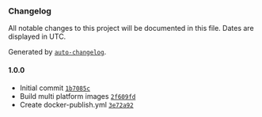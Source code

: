 ### Changelog

All notable changes to this project will be documented in this file. Dates are displayed in UTC.

Generated by [`auto-changelog`](https://github.com/CookPete/auto-changelog).

#### 1.0.0

- Initial commit [`1b7085c`](https://github.com/muscle-fox/c-docker-build-toolbox/commit/1b7085c78420e9436109deb08778bc32875d26e0)
- Build multi platform images [`2f609fd`](https://github.com/muscle-fox/c-docker-build-toolbox/commit/2f609fd38fd4d6ae24ba64548ac2ffef0277adf7)
- Create docker-publish.yml [`3e72a92`](https://github.com/muscle-fox/c-docker-build-toolbox/commit/3e72a92013f4df879da371d636b58e41e5989481)
